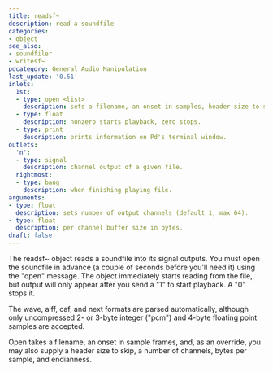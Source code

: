```yaml
---
title: readsf~
description: read a soundfile
categories:
- object
see_also:
- soundfiler
- writesf~
pdcategory: General Audio Manipulation
last_update: '0.51'
inlets:
  1st:
  - type: open <list>
    description: sets a filename, an onset in samples, header size to skip, number of channels, bytes per sample, and endianness.
  - type: float
    description: nonzero starts playback, zero stops.
  - type: print
    description: prints information on Pd's terminal window.
outlets:
  'n':
  - type: signal
    description: channel output of a given file.
  rightmost:
  - type: bang
    description: when finishing playing file.
arguments:
- type: float
  description: sets number of output channels (default 1, max 64).
- type: float
  description: per channel buffer size in bytes.
draft: false
---
```

The readsf~ object reads a soundfile into its signal outputs. You must open the soundfile in advance (a couple of seconds before you'll need it) using the "open" message. The object immediately starts reading from the file, but output will only appear after you send a "1" to start playback. A "0" stops it.

The wave, aiff, caf, and next formats are parsed automatically, although only uncompressed 2- or 3-byte integer ("pcm") and 4-byte floating point samples are accepted.

Open takes a filename, an onset in sample frames, and, as an override, you may also supply a header size to skip, a number of channels, bytes per sample, and endianness.